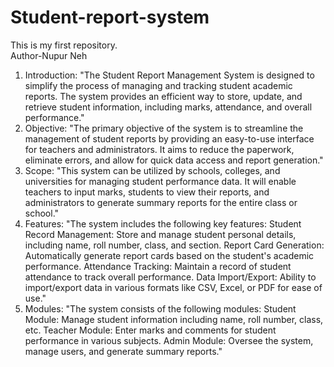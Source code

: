 # Student-report-system
This is my first repository.
<br>
Author-Nupur Neh
1. Introduction:
"The Student Report Management System is designed to simplify the process of managing and tracking student academic reports. The system provides an efficient way to store, update, and retrieve student information, including marks, attendance, and overall performance."
2. Objective:
"The primary objective of the system is to streamline the management of student reports by providing an easy-to-use interface for teachers and administrators. It aims to reduce the paperwork, eliminate errors, and allow for quick data access and report generation."
3. Scope:
"This system can be utilized by schools, colleges, and universities for managing student performance data. It will enable teachers to input marks, students to view their reports, and administrators to generate summary reports for the entire class or school."
4. Features:
"The system includes the following key features:
Student Record Management: Store and manage student personal details, including name, roll number, class, and section.
Report Card Generation: Automatically generate report cards based on the student's academic performance.
Attendance Tracking: Maintain a record of student attendance to track overall performance.
Data Import/Export: Ability to import/export data in various formats like CSV, Excel, or PDF for ease of use."
5. Modules:
"The system consists of the following modules:
Student Module: Manage student information including name, roll number, class, etc.
Teacher Module: Enter marks and comments for student performance in various subjects.
Admin Module: Oversee the system, manage users, and generate summary reports."
